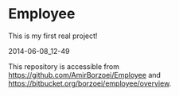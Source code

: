 Employee
========

This is my first real project!


2014-06-08_12-49


This repository is accessible from https://github.com/AmirBorzoei/Employee and https://bitbucket.org/borzoei/employee/overview.
